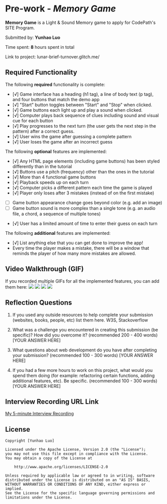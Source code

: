 # Pre-work - *Memory Game*

**Memory Game** is a Light & Sound Memory game to apply for CodePath's SITE Program. 

Submitted by: **Yunhao Luo**

Time spent: **8** hours spent in total

Link to project: lunar-brief-turnover.glitch.me/

## Required Functionality

The following **required** functionality is complete:

* [√] Game interface has a heading (h1 tag), a line of body text (p tag), and four buttons that match the demo app
* [√] "Start" button toggles between "Start" and "Stop" when clicked. 
* [√] Game buttons each light up and play a sound when clicked. 
* [√] Computer plays back sequence of clues including sound and visual cue for each button
* [√] Play progresses to the next turn (the user gets the next step in the pattern) after a correct guess. 
* [√] User wins the game after guessing a complete pattern
* [√] User loses the game after an incorrect guess

The following **optional** features are implemented:

* [√] Any HTML page elements (including game buttons) has been styled differently than in the tutorial
* [√] Buttons use a pitch (frequency) other than the ones in the tutorial
* [√] More than 4 functional game buttons
* [√] Playback speeds up on each turn
* [√] Computer picks a different pattern each time the game is played
* [√] Player only loses after 3 mistakes (instead of on the first mistake)
* [ ] Game button appearance change goes beyond color (e.g. add an image)
* [ ] Game button sound is more complex than a single tone (e.g. an audio file, a chord, a sequence of multiple tones)
* [√] User has a limited amount of time to enter their guess on each turn

The following **additional** features are implemented:

- [√] List anything else that you can get done to improve the app!
- Every time the player makes a mistake, there will be a window that reminds the player of how many more mistakes are allowed.

## Video Walkthrough (GIF)

If you recorded multiple GIFs for all the implemented features, you can add them here:
![](gif1-link-here)
![](gif2-link-here)
![](gif3-link-here)
![](gif4-link-here)

## Reflection Questions
1. If you used any outside resources to help complete your submission (websites, books, people, etc) list them here. 
W3S, Stackoverflow

2. What was a challenge you encountered in creating this submission (be specific)? How did you overcome it? (recommended 200 - 400 words) 
[YOUR ANSWER HERE]

3. What questions about web development do you have after completing your submission? (recommended 100 - 300 words) 
[YOUR ANSWER HERE]

4. If you had a few more hours to work on this project, what would you spend them doing (for example: refactoring certain functions, adding additional features, etc). Be specific. (recommended 100 - 300 words) 
[YOUR ANSWER HERE]



## Interview Recording URL Link

[My 5-minute Interview Recording](your-link-here)


## License

    Copyright [Yunhao Luo]

    Licensed under the Apache License, Version 2.0 (the "License");
    you may not use this file except in compliance with the License.
    You may obtain a copy of the License at

        http://www.apache.org/licenses/LICENSE-2.0

    Unless required by applicable law or agreed to in writing, software
    distributed under the License is distributed on an "AS IS" BASIS,
    WITHOUT WARRANTIES OR CONDITIONS OF ANY KIND, either express or implied.
    See the License for the specific language governing permissions and
    limitations under the License.